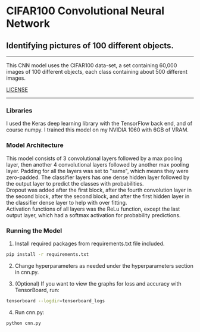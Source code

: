 # CIFAR100 Convolutional Neural Network
## Identifying pictures of 100 different objects.
***
This CNN model uses the CIFAR100 data-set, a set containing 60,000 images of 100 different objects, each class containing about 500 different images.

[LICENSE](LICENSE)
***

### Libraries
I used the Keras deep learning library with the TensorFlow back end, and of course numpy. I trained this model on my NVIDIA 1060 with 6GB of VRAM.

### Model Architecture
This model consists of 3 convolutional layers followed by a max pooling layer, then another 4 convolutional layers followed by another max pooling layer. Padding for all the layers was set to "same", which means they were zero-padded. The classifier layers has one dense hidden layer followed by the output layer to predict the classes with probabilities.    
Dropout was added after the first block, after the fourth convolution layer in the second block, after the second block, and after the first hidden layer in the classifier dense layer to help with over fitting.    
Activation functions of all layers was the ReLu function, except the last output layer, which had a softmax activation for probability predictions.

### Running the Model
1. Install required packages from requirements.txt file included.
```bash
pip install -r requirements.txt
```
2. Change hyperparameters as needed under the hyperparameters section in cnn.py.

3. (Optional) If you want to view the graphs for loss and accuracy with TensorBoard, run:
```bash
tensorboard --logdir=tensorboard_logs
```

4. Run cnn.py:
```bash
python cnn.py
```
